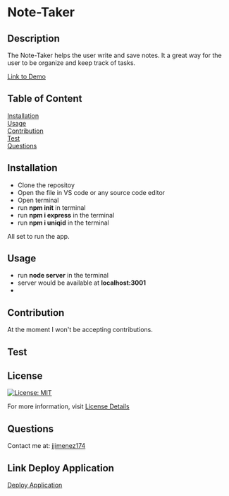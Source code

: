 # Note-Taker

## Description

The Note-Taker helps the user write and save notes. It a great way for the user to be organize and keep track of tasks.

[Link to Demo]()

## Table of Content
[Installation](#installation)  
[Usage](#usage)  
[Contribution](#contribution)  
[Test](#test)  
[Questions](#questions) 

## Installation
* Clone the repositoy
* Open the file in VS code or any source code editor
* Open terminal
* run <b>npm init</b> in terminal
* run <b>npm i express</b> in the terminal
* run <b>npm i uniqid</b> in the terminal

All set to run the app. 

## Usage
* run <b>node server</b> in the terminal
* server would be available at <b>localhost:3001</b>
*
 
## Contribution
At the moment I won't be accepting contributions.

## Test


## License
[![License: MIT](https://img.shields.io/badge/License-MIT-yellow.svg)](https://opensource.org/licenses/MIT)

For more information, visit [License Details](https://opensource.org/license/MIT)

## Questions

Contact me at: [jjimenez174](https://github.com/jjimenez174)

## Link Deploy Application

[Deploy Application]()